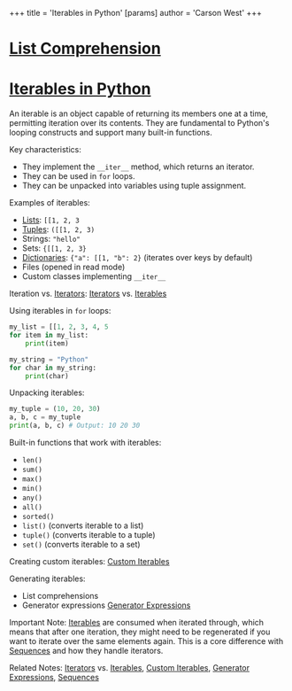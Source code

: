 +++
 title = 'Iterables in Python'
[params]
	author = 'Carson West'
+++
# [List Comprehension](./../list-comprehension/)
# [Iterables in Python](./../iterables-in-python/) 
An iterable is an object capable of returning its members one at a time, permitting iteration over its contents.  They are fundamental to Python's looping constructs and support many built-in functions.

Key characteristics:

*   They implement the `__iter__` method, which returns an iterator.
*   They can be used in `for` loops.
*   They can be unpacked into variables using tuple assignment.


Examples of iterables:

*   [Lists](./../lists/):  `[[1, 2, 3`
*   [Tuples](./../tuples/): `([[1, 2, 3)`
*   Strings: `"hello"`
*   Sets: `{[[1, 2, 3}`
*   [Dictionaries](./../dictionaries/): `{"a": [[1, "b": 2}` (iterates over keys by default)
*   Files (opened in read mode)
*   Custom classes implementing `__iter__`


Iteration vs. [Iterators](./../iterators/): [Iterators](./../iterators/) vs. [Iterables](./../iterables/)


Using iterables in `for` loops:

```python
my_list = [[1, 2, 3, 4, 5
for item in my_list:
    print(item)

my_string = "Python"
for char in my_string:
    print(char)
```

Unpacking iterables:

```python
my_tuple = (10, 20, 30)
a, b, c = my_tuple
print(a, b, c) # Output: 10 20 30
```

Built-in functions that work with iterables:

*   `len()`
*   `sum()`
*   `max()`
*   `min()`
*   `any()`
*   `all()`
*   `sorted()`
*   `list()` (converts iterable to a list)
*   `tuple()` (converts iterable to a tuple)
*   `set()` (converts iterable to a set)


Creating custom iterables: [Custom Iterables](./../custom-iterables/)

Generating iterables:

*   List comprehensions
*   Generator expressions [Generator Expressions](./../generator-expressions/)

Important Note: [Iterables](./../iterables/) are consumed when iterated through, which means that after one iteration, they might need to be regenerated if you want to iterate over the same elements again.  This is a core difference with [Sequences](./../sequences/) and how they handle iterators.

Related Notes: [Iterators](./../iterators/) vs. [Iterables](./../iterables/), [Custom Iterables](./../custom-iterables/), [Generator Expressions](./../generator-expressions/), [Sequences](./../sequences/)

